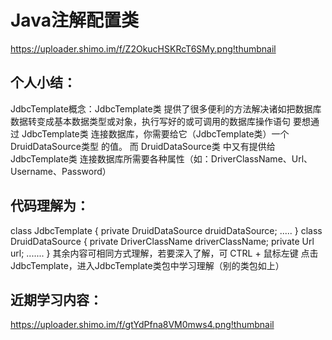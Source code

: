 # Java注解配置类
https://uploader.shimo.im/f/Z2OkucHSKRcT6SMy.png!thumbnail
## 个人小结：
JdbcTemplate概念：JdbcTemplate类 提供了很多便利的方法解决诸如把数据库数据转变成基本数据类型或对象，执行写好的或可调用的数据库操作语句
要想通过 JdbcTemplate类 连接数据库，你需要给它（JdbcTemplate类）一个 DruidDataSource类型 的值。
而 DruidDataSource类 中又有提供给 JdbcTemplate类 连接数据库所需要各种属性（如：DriverClassName、Url、Username、Password）
## 代码理解为：
class JdbcTemplate { private DruidDataSource druidDataSource; ..... }
class DruidDataSource { private DriverClassName driverClassName; private Url url; ....... }
其余内容可相同方式理解，若要深入了解，可 CTRL + 鼠标左键 点击 JdbcTemplate，进入JdbcTemplate类包中学习理解（别的类包如上）
## 近期学习内容：
https://uploader.shimo.im/f/gtYdPfna8VM0mws4.png!thumbnail